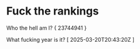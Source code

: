 # Fuck the rankings

Who the hell am I?
{ 23744941 }

What fucking year is it?
[ 2025-03-20T20:43:20Z ]
